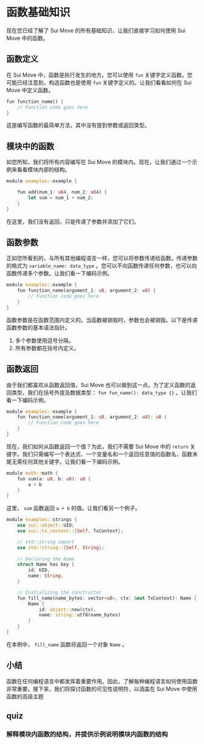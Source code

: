 #  函数基础知识

现在您已经了解了 Sui Move 的所有基础知识，让我们直接学习如何使用 Sui Move 中的函数。

##  函数定义

在 Sui Move 中，函数是执行发生的地方。您可以使用 `fun` 关键字定义函数。您可能已经注意到，构造函数也是使用 `fun` 关键字定义的。让我们看看如何在 Sui Move 中定义函数。

```rust
fun function_name() {
	// Function code goes here
}
```

这是编写函数的最简单方法，其中没有提到参数或返回类型。

##  模块中的函数

如您所知，我们将所有内容编写在 Sui Move 的模块内。现在，让我们通过一个示例来看看模块内部的结构。

```rust
module examples::example {

	fun add(num_1: u64, num_2: u64) {
		let sum = num_1 + num_2;
	}
}
```

在这里，我们没有返回，只是传递了参数并添加了它们。

##  函数参数

正如您所看到的，与所有其他编程语言一样，您可以将参数传递给函数。传递参数的格式为 `variable_name: data_type` 。您可以不向函数传递任何参数，也可以向函数传递多个参数。让我们看一下编码示例。

```rust
module examples::example {
	fun function_name(argument_1: u8, argument_2: u8) {
		// Function code goes here
	}
}
```

函数参数是在函数范围内定义的。当函数被销毁时，参数也会被销毁。以下是传递函数参数的基本语法指针。

1. 多个参数使用逗号分隔。
2. 所有参数都在括号内定义。

##  函数返回

由于我们都喜欢从函数返回值，Sui Move 也可以做到这一点。为了定义函数的返回类型，我们在括号外提及数据类型： `fun fun_name(): data_type {}` 。让我们看一下编码示例。

```rust
module examples::example {
	fun function_name(argument_1: u8, argument_2: u8): u8 {
		// Function code goes here
	}
}
```

现在，我们如何从函数返回一个值？为此，我们不需要 Sui Move 中的 `return` 关键字。我们只需编写一个表达式、一个变量名和一个返回任意值的函数名，函数末尾无需任何其他关键字。让我们看一下编码示例。

```rust
module math::math {
	fun sum(a: u8, b: u8): u8 {
		a + b
	}
}
```

这里， `sum` 函数返回 `a + b` 的值。让我们看另一个例子。

```rust
module examples::strings {
	use sui::object::UID;
	use sui::tx_context::{Self, TxContext};

	// std::string import
	use std::string::{Self, String};
		
	// Declaring the Name
	struct Name has key {
		id: UID,
		name: String,
	}

	// Initializing the constructor
	fun fill_name(name_bytes: vector<u8>, ctx: &mut TxContext): Name {
		Name {
			id: object::new(ctx),
			name: string::utf8(name_bytes)
		}
	}
}
```

在本例中， `fill_name` 函数将返回一个对象 `Name` 。

##  小结

函数在任何编程语言中都发挥着重要作用。因此，了解每种编程语言如何使用函数非常重要。接下来，我们将探讨函数的可见性说明符，以涵盖在 Sui Move 中使用函数的高级主题

## quiz

### 解释模块内函数的结构，并提供示例说明模块内函数的结构